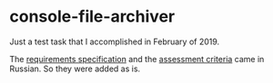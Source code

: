 # console-file-archiver
Just a test task that I accomplished in February of 2019.

The [requirements specification](requirements&#x20;specification.md) and the [assessment criteria](assessment&#x20;criteria.md) came in Russian. So they were added as is.
